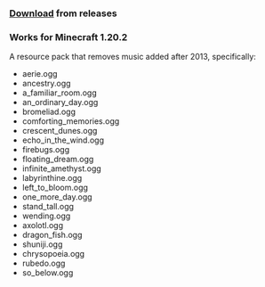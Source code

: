 ### [Download](https://github.com/thief/legacy-minecraft-music-pack/releases) from releases
### Works for Minecraft 1.20.2
A resource pack that removes music added after 2013, specifically:
- aerie.ogg
- ancestry.ogg
- a_familiar_room.ogg
- an_ordinary_day.ogg
- bromeliad.ogg
- comforting_memories.ogg    
- crescent_dunes.ogg    
- echo_in_the_wind.ogg    
- firebugs.ogg    
- floating_dream.ogg    
- infinite_amethyst.ogg    
- labyrinthine.ogg    
- left_to_bloom.ogg    
- one_more_day.ogg    
- stand_tall.ogg    
- wending.ogg    
- axolotl.ogg
- dragon_fish.ogg
- shuniji.ogg    
- chrysopoeia.ogg
- rubedo.ogg    
- so_below.ogg